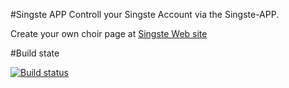 #Singste APP
Controll your Singste Account via the Singste-APP.

Create your own choir page at [Singste Web site](http://singste.de/)

#Build state


[![Build status](https://ci.appveyor.com/api/projects/status/4a4dy0sajaplqltb?svg=true)](https://ci.appveyor.com/project/Neuxz/singste-app)





